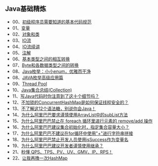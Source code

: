 ## Java基础精炼

- 00、[初级程序员需要知道的基本代码规范](https://mp.weixin.qq.com/s?__biz=MzU4NzYwNDAwMg==&mid=2247484536&idx=1&sn=b83b7cd4145f97bf7538b8b853f7933f&chksm=fde8cd35ca9f4423277378b5b8995cf2f056628d8cc2a54e8fe7e0f6bac71cb9429b352d2add&scene=0#rd)
- 01、[变量](https://mp.weixin.qq.com/s?__biz=MzU4NzYwNDAwMg==&mid=2247483979&idx=1&sn=05c34c1629add44865c442e3b9d52baf&chksm=fde8cb06ca9f42106b9be503a4940f75ef79ee765990be1584b1106242fcb236672239691b52&scene=0#rd)
- 02、[对象和类](https://mp.weixin.qq.com/s?__biz=MzU4NzYwNDAwMg==&mid=2247483984&idx=1&sn=67f8e11565d473bf2331b900455a5980&chksm=fde8cb1dca9f420b6a7685fe51709c030317e968a9a4d26801470ba15d195a3702f68bd9cc3b&scene=0#rd)
- 03、[IO流](https://mp.weixin.qq.com/s?__biz=MzU4NzYwNDAwMg==&mid=2247483992&idx=1&sn=437f88bfa86d967c47e8779e3da6a25c&chksm=fde8cb15ca9f4203b7914c4aecfbd0754ea053e4b1e2a6c99854a7db124bb14b7d8f3e2eb4e5&scene=0#rd)
- 04、[IO流续讲](https://mp.weixin.qq.com/s?__biz=MzU4NzYwNDAwMg==&mid=2247484091&idx=1&sn=08efdc216a38289f2b17db83977a0fca&chksm=fde8cbf6ca9f42e004d0632b51b231bebfd8e4884e18f62fc09121656b0ac37b5b37d4083dd3&scene=0#rd)
- 05、[注解](https://mp.weixin.qq.com/s?__biz=MzU4NzYwNDAwMg==&mid=2247484092&idx=1&sn=debcbe15066a64779fd6980d5b86a033&chksm=fde8cbf1ca9f42e7daeb45d79f12a7f67428b2b179e1f3d742fef6071927da5889a188c8bed9&scene=0#rd)
- 06、[基本类型之间的相互转换](https://mp.weixin.qq.com/s?__biz=MzU4NzYwNDAwMg==&mid=2247484119&idx=2&sn=0a1d425e6367d21668b784698e2b020c&chksm=fde8cb9bca9f428dce205eb6724d1b38f1e8927fe1b5744946854453&scene=0#rd)
- 07、[Byte和各数据类型之间的转换](https://mp.weixin.qq.com/s?__biz=MzU4NzYwNDAwMg==&mid=2247484132&idx=2&sn=f61f08088a5ff9a5585b5d67fcf10516&chksm=fde8cba9ca9f42bf752eb2ff4c47898b21ea1790a0989d236976b2e5d7d10d5642e471f6becb&scene=0#rd)
- 08、[Java枚举：小小enum，优雅而干净](https://mp.weixin.qq.com/s/8nFOVHYAHgMkYgz1i56qeQ)
- 08、[JAVA枚举高级应用篇](https://mp.weixin.qq.com/s?__biz=MzU4NzYwNDAwMg==&mid=2247484561&idx=2&sn=04a51ed0479c4c482921414ee92d2839&chksm=fde8cddcca9f44ca5f291c5b8aa5c530482c0328946f2e4952827c540bbedcc76c790addf91d&scene=0#rd)
- 09、[Thread Pool](https://mp.weixin.qq.com/s?__biz=MzU4NzYwNDAwMg==&mid=2247484287&idx=1&sn=d5cfa916f3c301ac76202b7a790993d7&chksm=fde8ca32ca9f4324caa952378eaf2739c3b778073979f327ebef383a0f5f68c2be715c991cf3&scene=0#rd)
- 10、[Java集合总结(Collection)](https://mp.weixin.qq.com/s?__biz=MzU4NzYwNDAwMg==&mid=2247485192&idx=1&sn=2b84ee40f37ed0c1cec346ea074385d7&chksm=fde8ce45ca9f4753299f92ac07335e98b277af0a47816269b5621e3230900485b8ddfa827768&scene=0#rd)
- 11、[写Java代码时你注意到了这十个细节吗？](https://mp.weixin.qq.com/s?__biz=MzU4NzYwNDAwMg==&mid=2247485281&idx=1&sn=74a30f170ef1ae401a6b1c6bdbd7d72e&chksm=fde8ce2cca9f473a63977a1fe52872af51d61d540d2d790f0c65b06c1b6b4e1c5d7189b6e814&scene=0#rd)
- 12、[不加锁的ConcurrentHashMap是如何保证线程安全的？](https://mp.weixin.qq.com/s?__biz=MzU4NzYwNDAwMg==&mid=2247485427&idx=2&sn=a07df1d3ff616cf04a126c37bb34494e&chksm=fde8cebeca9f47a82189277d041429cd43afef42d1f2e092a8e8df0c73870d381334185ecf09&scene=0#rd)
- 13、[不了解这12个语法糖，别说你会Java！](https://mp.weixin.qq.com/s?__biz=MzU4NzYwNDAwMg==&mid=2247485442&idx=1&sn=33d7b673d14b9cc63348528894aac246&chksm=fde8c14fca9f4859088f45827c03c5b813fc4c35195151659ccb9bcfa0f072d19a3b7f8bc184&scene=0#rd)
- 14、[为什么阿里巴巴要求谨慎使用ArrayList中的subList方法](https://mp.weixin.qq.com/s?__biz=MzU4NzYwNDAwMg==&mid=2247485458&idx=1&sn=01f4efd9d3aed700d325354ed71b9734&chksm=fde8c15fca9f4849d5b93c8f4f5d465878379ce88702901c9d5f4ef113a74db6dca25fc5015c&scene=0#rd)
- 15、[为什么阿里巴巴禁止在 foreach 循环里进行元素的 remove/add 操作](https://mp.weixin.qq.com/s?__biz=MzU4NzYwNDAwMg==&mid=2247485482&idx=2&sn=d8019e7ef655c2057f44c1e856e71549&chksm=fde8c167ca9f487135b501098540eb35b0927b46b21579bc0a1ea876b3a11cb1ecd22b0bb90d&scene=0#rd)
- 16、[为什么阿里巴巴建议集合初始化时，指定集合容量大小？](https://mp.weixin.qq.com/s/8kWiWhUQ3hMAcEQNL2GxbA)
- 17、[为什么阿里巴巴不建议在for循环中使用"+"进行字符串拼接](https://mp.weixin.qq.com/s/RlQTOQAeWZe3aBqZLj6QPw)
- 18、[为什么阿里巴巴禁止开发人员使用isSuccess作为变量名](https://mp.weixin.qq.com/s/2VPjNU7mzYkED-YUUIKSaA)
- 19、[为什么阿里巴巴建议开发者谨慎使用继承？](https://mp.weixin.qq.com/s/SAmjXvQGpYtv2tvEqAHy6Q)
- 21、[秒懂 QPS、TPS、PV、UV、GMV、IP、RPS！](https://mp.weixin.qq.com/s/Q0fZqDoQsHJqSTBS3ehJJw)
- 22、[让我再撸一次HashMap](https://mp.weixin.qq.com/s?__biz=MzU4NzYwNDAwMg==&mid=2247485587&idx=2&sn=5b179ee1e582bba04a34deb39ab41e80&chksm=fde8c1deca9f48c863b1c9eb473b9e82db5aa7cce08d184c6de380814d3b4604da52a58344ce&scene=0#rd)






